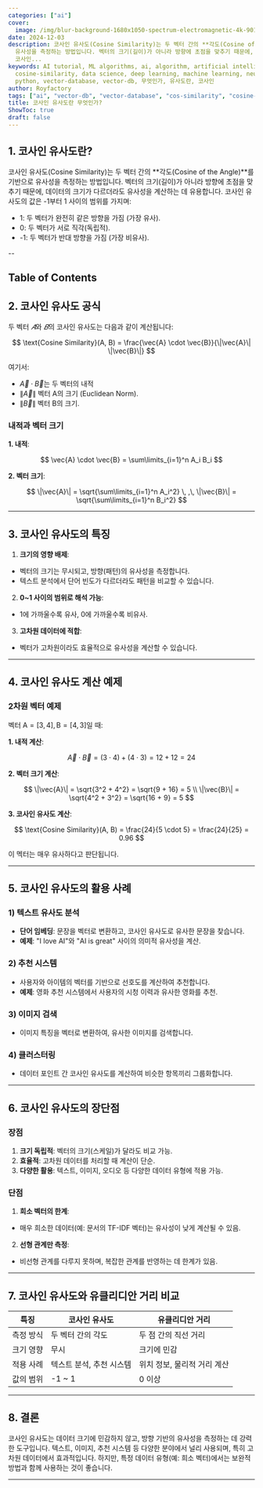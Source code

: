 ```yaml
---
categories: ["ai"]
cover:
  image: /img/blur-background-1680x1050-spectrum-electromagnetic-4k-901-1.jpg
date: 2024-12-03
description: 코사인 유사도(Cosine Similarity)는 두 벡터 간의 **각도(Cosine of the Angle)**를 기반으로
  유사성을 측정하는 방법입니다. 벡터의 크기(길이)가 아니라 방향에 초점을 맞추기 때문에, 데이터의 크기가 다르더라도 유사성을 계산하는 데 유용합니다.
  코사인...
keywords: AI tutorial, ML algorithms, ai, algorithm, artificial intelligence, cos-similarity,
  cosine-similarity, data science, deep learning, machine learning, neural networks,
  python, vector-database, vector-db, 무엇인가, 유사도란, 코사인
author: Royfactory
tags: ["ai", "vector-db", "vector-database", "cos-similarity", "cosine-similarity", "algorithm"]
title: 코사인 유사도란 무엇인가?
ShowToc: true
draft: false
---
```


## 1. 코사인 유사도란?
코사인 유사도(Cosine Similarity)는 두 벡터 간의 **각도(Cosine of the Angle)**를 기반으로 유사성을 측정하는 방법입니다. 벡터의 크기(길이)가 아니라 방향에 초점을 맞추기 때문에, 데이터의 크기가 다르더라도 유사성을 계산하는 데 유용합니다.
코사인 유사도의 값은 -1부터 1 사이의 범위를 가지며:
- 1: 두 벡터가 완전히 같은 방향을 가짐 (가장 유사).
- 0: 두 벡터가 서로 직각(독립적).
- -1: 두 벡터가 반대 방향을 가짐 (가장 비유사).

--
## Table of Contents

## 2. 코사인 유사도 공식
두 벡터 $𝐴$와 $𝐵$의 코사인 유사도는 다음과 같이 계산됩니다:

$$
\text{Cosine Similarity}(A, B) = \frac{\vec{A} \cdot \vec{B}}{\|\vec{A}\| \|\vec{B}\|}
$$

여기서:
- $\vec{A} \cdot \vec{B}$는 두 벡터의 내적
- $\|\vec{A}\|$ 벡터 $\text{A}$의 크기 (Euclidean Norm).
- $\|\vec{B}\|$ 벡터 $\text{B}$의 크기.

### 내적과 벡터 크기
**1. 내적**:

$$
\vec{A} \cdot \vec{B} = \sum\limits_{i=1}^n A_i B_i
$$

**2. 벡터 크기**:

$$
\|\vec{A}\| = \sqrt{\sum\limits_{i=1}^n A_i^2} \, ,\, \|\vec{B}\| = \sqrt{\sum\limits_{i=1}^n B_i^2}
$$

---

## 3. 코사인 유사도의 특징
1. **크기의 영향 배제**:
  - 벡터의 크기는 무시되고, 방향(패턴)의 유사성을 측정합니다.
  - 텍스트 분석에서 단어 빈도가 다르더라도 패턴을 비교할 수 있습니다.
2. **0~1 사이의 범위로 해석 가능**:
  - $\text{1}$에 가까울수록 유사, $\text{0}$에 가까울수록 비유사.
3. **고차원 데이터에 적합**:
  - 벡터가 고차원이라도 효율적으로 유사성을 계산할 수 있습니다.

---

## 4. 코사인 유사도 계산 예제
### 2차원 벡터 예제
벡터 $\text{A} = [3, 4], \text{B} = [4, 3]$일 때:

**1. 내적 계산**:

$$
\vec{A} \cdot \vec{B} = (3 \cdot 4) + (4 \cdot 3) = 12 + 12 = 24
$$


**2. 벡터 크기 계산**:

$$
\|\vec{A}\| = \sqrt{3^2 + 4^2} = \sqrt{9 + 16} = 5
\\
\|\vec{B}\| = \sqrt{4^2 + 3^2} = \sqrt{16 + 9} = 5
$$

**3. 코사인 유사도 계산**:

$$
\text{Cosine Similarity}(A, B) = \frac{24}{5 \cdot 5} = \frac{24}{25} = 0.96
$$

이 멕터는 매우 유사하다고 판단됩니다.

---

## 5. 코사인 유사도의 활용 사례
### 1) 텍스트 유사도 분석
- **단어 임베딩**: 문장을 벡터로 변환하고, 코사인 유사도로 유사한 문장을 찾습니다.
- **예제**: "I love AI"와 "AI is great" 사이의 의미적 유사성을 계산.
### 2) 추천 시스템
- 사용자와 아이템의 벡터를 기반으로 선호도를 계산하여 추천합니다.
- **예제**: 영화 추천 시스템에서 사용자의 시청 이력과 유사한 영화를 추천.
### 3) 이미지 검색
- 이미지 특징을 벡터로 변환하여, 유사한 이미지를 검색합니다.
### 4) 클러스터링
- 데이터 포인트 간 코사인 유사도를 계산하여 비슷한 항목끼리 그룹화합니다.

---

## 6. 코사인 유사도의 장단점
### 장점
1. **크기 독립적**: 벡터의 크기(스케일)가 달라도 비교 가능.
2. **효율적**: 고차원 데이터를 처리할 때 계산이 단순.
3. **다양한 활용**: 텍스트, 이미지, 오디오 등 다양한 데이터 유형에 적용 가능.

### 단점
1. **희소 벡터의 한계**:
  - 매우 희소한 데이터(예: 문서의 TF-IDF 벡터)는 유사성이 낮게 계산될 수 있음.
2. **선형 관계만 측정**:
  - 비선형 관계를 다루지 못하며, 복잡한 관계를 반영하는 데 한계가 있음.

---

## 7. 코사인 유사도와 유클리디안 거리 비교

|특징|코사인 유사도|유클리디안 거리|
|---|------|-----|
|측정 방식|두 벡터 간의 각도|두 점 간의 직선 거리|
|크기 영향|무시|크기에 민감|
|적용 사례|텍스트 분석, 추천 시스템|위치 정보, 물리적 거리 계산|
|값의 범위|-1 ~ 1|0 이상|

---

## 8. 결론
코사인 유사도는 데이터 크기에 민감하지 않고, 방향 기반의 유사성을 측정하는 데 강력한 도구입니다. 텍스트, 이미지, 추천 시스템 등 다양한 분야에서 널리 사용되며, 특히 고차원 데이터에서 효과적입니다. 하지만, 특정 데이터 유형(예: 희소 벡터)에서는 보완적 방법과 함께 사용하는 것이 좋습니다.

---
